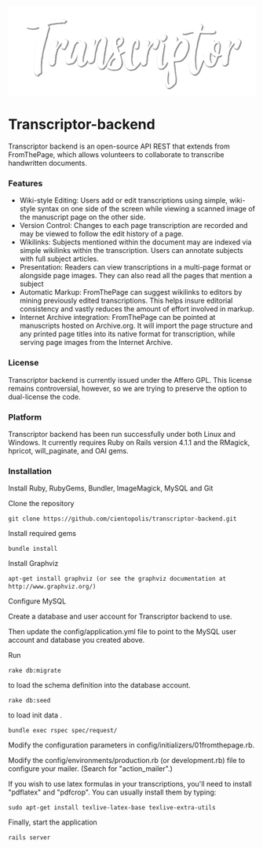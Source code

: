 <div style="text-align:center"><img src="https://github.com/cientopolis/transcriptor-web/blob/master/src/assets/img/logo.png?raw=true" heigth="100"></img></div>

# Transcriptor-backend
Transcriptor backend is an open-source API REST  that extends from FromThePage, which allows volunteers to collaborate to transcribe handwritten documents.


### Features

- Wiki-style Editing: Users add or edit transcriptions using simple, wiki-style syntax on one side of the screen while viewing a scanned image of the manuscript page on the other side.
- Version Control: Changes to each page transcription are recorded and may be viewed to follow the edit history of a page.
- Wikilinks: Subjects mentioned within the document may are indexed via simple wikilinks within the transcription. Users can annotate subjects with full subject articles.
- Presentation: Readers can view transcriptions in a multi-page format or alongside page images. They can also read all the pages that mention a subject
- Automatic Markup: FromThePage can suggest wikilinks to editors by mining previously edited transcriptions. This helps insure editorial consistency and vastly reduces the amount of effort involved in markup.
- Internet Archive integration: FromThePage can be pointed at manuscripts hosted on Archive.org. It will import the page structure and any printed page titles into its native format for transcription, while serving page images from the Internet Archive.

### License

Transcriptor backend is currently issued under the Affero GPL. This license remains controversial, however, so we are trying to preserve the option to dual-license the code.

### Platform

Transcriptor backend has been run successfully under both Linux and Windows. It currently requires Ruby on Rails version 4.1.1 and the RMagick, hpricot, will_paginate, and OAI gems.

### Installation

Install Ruby, RubyGems, Bundler, ImageMagick, MySQL and Git

Clone the repository

    git clone https://github.com/cientopolis/transcriptor-backend.git

Install required gems

    bundle install

Install Graphviz

    apt-get install graphviz (or see the graphviz documentation at http://www.graphviz.org/)

Configure MySQL

Create a database and user account for Transcriptor backend to use.

Then update the config/application.yml file to point to the MySQL user account and database you created above.

Run

    rake db:migrate

to load the schema definition into the database account.
    
    rake db:seed

to load init data .


    bundle exec rspec spec/request/

Modify the configuration parameters in config/initializers/01fromthepage.rb.

Modify the config/environments/production.rb (or development.rb) file to configure your mailer.  (Search for "action_mailer".)

If you wish to use latex formulas in your transcriptions, you'll need to install "pdflatex" and "pdfcrop".
You can usually install them by typing:

    sudo apt-get install texlive-latex-base texlive-extra-utils


Finally, start the application
        
    rails server
